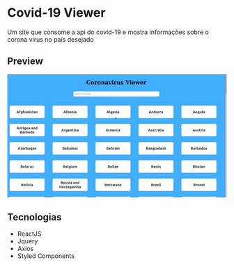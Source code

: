 # Covid-19 Viewer
Um site que consome a api do covid-19 e mostra informações sobre o corona virus no país desejado

## Preview

![Demo CountPages alpha](/Covid19-1.gif)

## Tecnologias 

- ReactJS
- Jquery
- Axios
- Styled Components
